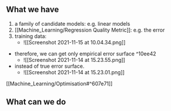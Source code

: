 ## What we have
1. a family of candidate models: e.g. linear models
2. [[Machine_Learning/Regression Quality Metric]]: e.g. the error
3. training data:
	- ![[Screenshot 2021-11-15 at 10.04.34.png]]
- therefore, we can get only empirical error surface  ^10ee42
	- ![[Screenshot 2021-11-14 at 15.23.55.png]]
- instead of true error surface.
	- ![[Screenshot 2021-11-14 at 15.23.01.png]]

[[Machine_Learning/Optimisation#^607e71]]

## What can we do



